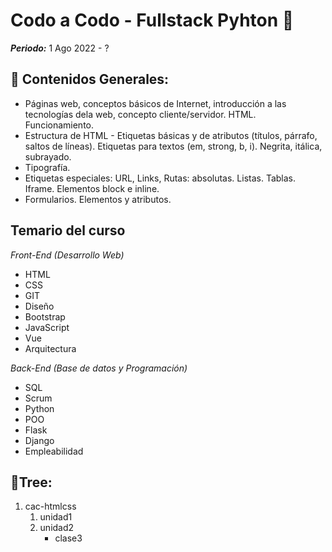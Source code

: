 # Codo a Codo - Fullstack Pyhton 🐍
**_Periodo:_** 1 Ago 2022 - ?

## 📔 Contenidos Generales:
- Páginas web, conceptos básicos de Internet, introducción a las tecnologías dela web, concepto cliente/servidor. HTML. Funcionamiento.
- Estructura de HTML - Etiquetas básicas y de atributos (títulos, párrafo, saltos de líneas). Etiquetas para textos (em, strong, b, i). Negrita, itálica, subrayado.
- Tipografía.
- Etiquetas especiales: URL, Links, Rutas: absolutas. Listas. Tablas. Iframe. Elementos block e inline.
- Formularios. Elementos y atributos.

## Temario del curso

_Front-End (Desarrollo Web)_
- HTML
- CSS
- GIT
- Diseño
- Bootstrap
- JavaScript
- Vue
- Arquitectura

_Back-End (Base de datos y Programación)_
- SQL
- Scrum
- Python
- POO
- Flask
- Django
- Empleabilidad

## 🌳Tree:
1. cac-htmlcss
    1. unidad1
    2. unidad2
        * clase3